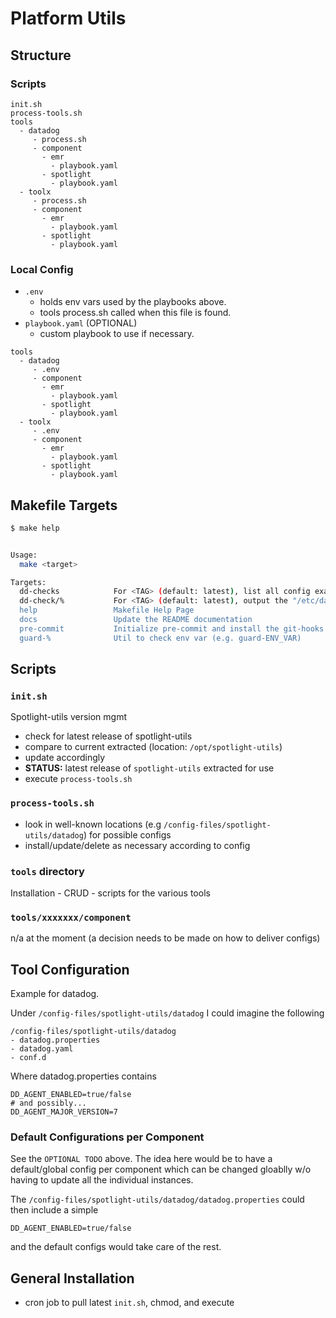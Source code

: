 # Platform Utils

## Structure

### Scripts

```shell
init.sh
process-tools.sh
tools
  - datadog
     - process.sh
     - component
       - emr
         - playbook.yaml
       - spotlight
         - playbook.yaml
  - toolx
     - process.sh
     - component
       - emr
         - playbook.yaml
       - spotlight
         - playbook.yaml
```

### Local Config

- `.env`
  - holds env vars used by the playbooks above.
  - tools process.sh called when this file is found.
- `playbook.yaml` (OPTIONAL)
  - custom playbook to use if necessary.

```shell
tools
  - datadog
     - .env
     - component
       - emr
         - playbook.yaml
       - spotlight
         - playbook.yaml
  - toolx
     - .env
     - component
       - emr
         - playbook.yaml
       - spotlight
         - playbook.yaml
```

## Makefile Targets

<!-- START makefile-doc -->
```bash
$ make help


Usage:
  make <target>

Targets:
  dd-checks            For <TAG> (default: latest), list all config examples found in "/etc/datadog-agent/conf.d"
  dd-check/%           For <TAG> (default: latest), output the "/etc/datadog-agent/conf.d/<%>.d/conf.yaml.example
  help                 Makefile Help Page
  docs                 Update the README documentation
  pre-commit           Initialize pre-commit and install the git-hooks
  guard-%              Util to check env var (e.g. guard-ENV_VAR)
```
<!-- END makefile-doc -->

## Scripts

### `init.sh`

Spotlight-utils version mgmt

- check for latest release of spotlight-utils
- compare to current extracted (location: `/opt/spotlight-utils`)
- update accordingly
- **STATUS:** latest release of `spotlight-utils` extracted for use
- execute `process-tools.sh`

### `process-tools.sh`

- look in well-known locations (e.g `/config-files/spotlight-utils/datadog`) for possible configs
- install/update/delete as necessary according to config

### `tools` directory

Installation - CRUD - scripts for the various tools

### `tools/xxxxxxx/component`

n/a at the moment (a decision needs to be made on how to deliver configs)

## Tool Configuration

Example for datadog.

Under `/config-files/spotlight-utils/datadog` I could imagine the following

```
/config-files/spotlight-utils/datadog
- datadog.properties
- datadog.yaml
- conf.d
```

Where datadog.properties contains

```shell
DD_AGENT_ENABLED=true/false
# and possibly...
DD_AGENT_MAJOR_VERSION=7
```

### Default Configurations per Component

See the `OPTIONAL TODO` above. The idea here would be to have a default/global config per component which can be changed gloablly w/o having to update all the individual instances.

The `/config-files/spotlight-utils/datadog/datadog.properties` could then include a simple

```shell
DD_AGENT_ENABLED=true/false
```

and the default configs would take care of the rest.

## General Installation

- cron job to pull latest `init.sh`, chmod, and execute
